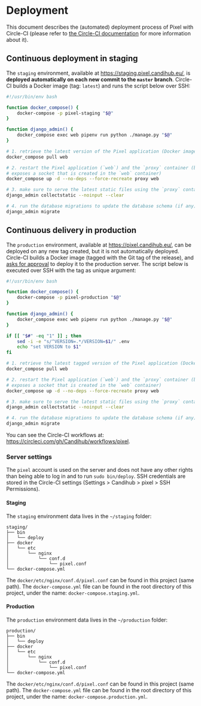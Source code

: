 # Deployment

This document describes the (automated) deployment process of Pixel with
Circle-CI (please refer to [the Circle-CI documentation](circle-ci.md) for more
information about it).


## Continuous deployment in staging

The `staging` environment, available at https://staging.pixel.candihub.eu/, is
**deployed automatically on each new commit to the `master` branch**. Circle-CI
builds a Docker image (tag: `latest`) and runs the script below over SSH:

``` bash
#!/usr/bin/env bash

function docker_compose() {
    docker-compose -p pixel-staging "$@"
}

function django_admin() {
    docker_compose exec web pipenv run python ./manage.py "$@"
}

# 1. retrieve the latest version of the Pixel application (Docker image)
docker_compose pull web

# 2. restart the Pixel application (`web`) and the `proxy` container (because it
# exposes a socket that is created in the `web` container)
docker_compose up -d --no-deps --force-recreate proxy web

# 3. make sure to serve the latest static files using the `proxy` container
django_admin collectstatic --noinput --clear

# 4. run the database migrations to update the database schema (if any)
django_admin migrate
```

## Continuous delivery in production

The `production` environment, available at https://pixel.candihub.eu/, can be
deployed on any new tag created, but it is not automatically deployed.
Circle-CI builds a Docker image (tagged with the Git tag of the release), and
[asks for
approval](https://circleci.com/docs/2.0/workflows/#holding-a-workflow-for-a-manual-approval)
to deploy it to the production server. The script below is executed over SSH
with the tag as unique argument:

``` bash
#!/usr/bin/env bash

function docker_compose() {
    docker-compose -p pixel-production "$@"
}

function django_admin() {
    docker_compose exec web pipenv run python ./manage.py "$@"
}

if [[ "$#" -eq "1" ]] ; then
    sed -i -e "s/^VERSION=.*/VERSION=$1/" .env
    echo "set VERSION to $1"
fi

# 1. retrieve the latest tagged version of the Pixel application (Docker image)
docker_compose pull web

# 2. restart the Pixel application (`web`) and the `proxy` container (because it
# exposes a socket that is created in the `web` container)
docker_compose up -d --no-deps --force-recreate proxy web

# 3. make sure to serve the latest static files using the `proxy` container
django_admin collectstatic --noinput --clear

# 4. run the database migrations to update the database schema (if any)
django_admin migrate
```

You can see the Circle-CI workflows at:
https://circleci.com/gh/Candihub/workflows/pixel.

### Server settings

The `pixel` account is used on the server and does not have any other rights
than being able to log in and to run `sudo bin/deploy`. SSH credentials are
stored in the Circle-CI settings (Settings > Candihub > pixel > SSH
Permissions).

#### Staging

The `staging` environment data lives in the `~/staging` folder:

```
staging/
├── bin
│   └── deploy
├── docker
│   └── etc
│       └── nginx
│           └── conf.d
│               └── pixel.conf
└── docker-compose.yml
```

The `docker/etc/nginx/conf.d/pixel.conf` can be found in this project (same
path). The `docker-compose.yml` file can be found in the root directory of this
project, under the name: `docker-compose.staging.yml`.

#### Production

The `production` environment data lives in the `~/production` folder:

```
production/
├── bin
│   └── deploy
├── docker
│   └── etc
│       └── nginx
│           └── conf.d
│               └── pixel.conf
└── docker-compose.yml
```

The `docker/etc/nginx/conf.d/pixel.conf` can be found in this project (same
path). The `docker-compose.yml` file can be found in the root directory of this
project, under the name: `docker-compose.production.yml`.
